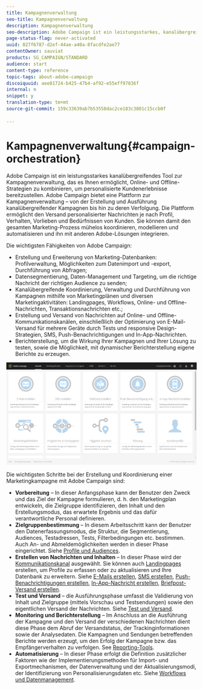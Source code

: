 ```yaml
---
title: Kampagnenverwaltung
seo-title: Kampagnenverwaltung
description: Kampagnenverwaltung
seo-description: Adobe Campaign ist ein leistungsstarkes, kanalübergreifendes Tool zur Kampagnenverwaltung, das es Ihnen ermöglicht, Online- und Offline-Strategien zu kombinieren, um personalisierte Kundenerlebnisse bereitzustellen.
page-status-flag: never-activated
uuid: 027f6787-d2ef-44ae-a40a-8facdfe2ae77
contentOwner: sauviat
products: SG_CAMPAIGN/STANDARD
audience: start
content-type: reference
topic-tags: about-adobe-campaign
discoiquuid: aee81724-b425-47b4-af92-e55eff97836f
internal: n
snippet: y
translation-type: tm+mt
source-git-commit: 159c33639ab7b53558dac2ce183c3801c15ccb0f

---
```



# Kampagnenverwaltung{#campaign-orchestration}

Adobe Campaign ist ein leistungsstarkes kanalübergreifendes Tool zur Kampagnenverwaltung, das es Ihnen ermöglicht, Online- und Offline-Strategien zu kombinieren, um personalisierte Kundenerlebnisse bereitzustellen. Adobe Campaign bietet eine Plattform zur Kampagnenverwaltung – von der Erstellung und Ausführung kanalübergreifender Kampagnen bis hin zu deren Verfolgung. Die Plattform ermöglicht den Versand personalisierter Nachrichten je nach Profil, Verhalten, Vorlieben und Bedürfnissen von Kunden. Sie können damit den gesamten Marketing-Prozess mühelos koordinieren, modellieren und automatisieren und ihn mit anderen Adobe-Lösungen integrieren.

Die wichtigsten Fähigkeiten von Adobe Campaign:

* Erstellung und Erweiterung von Marketing-Datenbanken: Profilverwaltung, Möglichkeiten zum Datenimport und -export, Durchführung von Abfragen;
* Datensegmentierung, Daten-Management und Targeting, um die richtige Nachricht der richtigen Audience zu senden;
* Kanalübergreifende Koordinierung, Verwaltung und Durchführung von Kampagnen mithilfe von Marketingplänen und diversen Marketingaktivitäten: Landingpages, Workflows, Online- und Offline-Nachrichten, Transaktionsnachrichten etc.;
* Erstellung und Versand von Nachrichten auf Online- und Offline-Kommunikationskanälen, einschließlich der Optimierung von E-Mail-Versand für mehrere Geräte durch Tests und responsive Design-Strategien, SMS, Push-Benachrichtigungen und In-App-Nachrichten.
* Berichterstellung, um die Wirkung Ihrer Kampagnen und Ihrer Lösung zu testen, sowie die Möglichkeit, mit dynamischer Berichterstellung eigene Berichte zu erzeugen.

![](assets/overview_home_page.png)

Die wichtigsten Schritte bei der Erstellung und Koordinierung einer Marketingkampagne mit Adobe Campaign sind:

* **Vorbereitung** – In dieser Anfangsphase kann der Benutzer den Zweck und das Ziel der Kampagne formulieren, d. h. den Marketingplan entwickeln, die Zielgruppe identifizieren, den Inhalt und den Erstellungsmodus, das erwartete Ergebnis und das dafür verantwortliche Personal definieren.
* **Zielgruppenbestimmung** – In diesem Arbeitsschritt kann der Benutzer den Datenerfassungsmodus, die Struktur, die Segmentierung, Audiences, Testadressen, Tests, Filterbedingungen etc. bestimmen. Auch An- und Abmeldemöglichkeiten werden in dieser Phase eingerichtet. Siehe [Profile und Audiences](../../audiences/using/about-profiles.md).
* **Erstellen von Nachrichten und Inhalten** – In dieser Phase wird der [Kommunikationskanal](../../channels/using/discovering-communication-channels.md) ausgewählt. Sie können auch [Landingpages](../../channels/using/about-landing-pages.md) erstellen, um Profile zu erfassen oder zu aktualisieren und Ihre Datenbank zu erweitern. Siehe [E-Mails erstellen](../../channels/using/creating-an-email.md), [SMS erstellen](../../channels/using/creating-an-sms-message.md), [Push-Benachrichtigungen erstellen](../../channels/using/preparing-and-sending-a-push-notification.md), [In-App-Nachricht erstellen](../../channels/using/about-in-app-messaging.md), [Briefpost-Versand erstellen](../../channels/using/creating-the-direct-mail.md).
* **Test und Versand** – die Ausführungsphase umfasst die Validierung von Inhalt und Zielgruppe (mittels Vorschau und Testsendungen) sowie den eigentlichen Versand der Nachrichten. Siehe [Test und Versand](../../sending/using/about-sending-messages-with-campaign.md).
* **Monitoring und Berichterstellung** – Im Anschluss an die Ausführung der Kampagne und den Versand der verschiedenen Nachrichten dient diese Phase dem Abruf der Versandstatus, der Trackinginformationen sowie der Analysedaten. Die Kampagnen und Sendungen betreffenden Berichte werden erzeugt, um den Erfolg der Kampagne bzw. das Empfängerverhalten zu verfolgen. See [Reporting-Tools](../../reporting/using/about-dynamic-reports.md).
* **Automatisierung** – In dieser Phase erfolgt die Definition zusätzlicher Faktoren wie der Implementierungsmethoden für Import- und Exportmechanismen, der Datenverwaltung und der Aktualisierungsmodi, der Identifizierung von Personalisierungsdaten etc. Siehe [Workflows und Datenmanagement](../../automating/using/workflow-data-and-processes.md).

